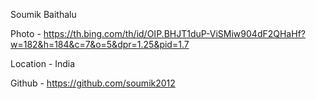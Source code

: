 Soumik Baithalu 

Photo - https://th.bing.com/th/id/OIP.BHJT1duP-ViSMiw904dF2QHaHf?w=182&h=184&c=7&o=5&dpr=1.25&pid=1.7

Location - India

Github - https://github.com/soumik2012